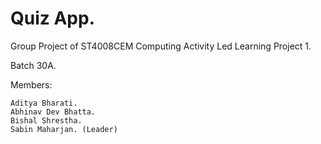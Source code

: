 # Quiz App.
Group Project of ST4008CEM Computing Activity Led Learning Project 1.

Batch 30A.

Members:

    Aditya Bharati. 
    Abhinav Dev Bhatta. 
    Bishal Shrestha. 
    Sabin Maharjan. (Leader)
